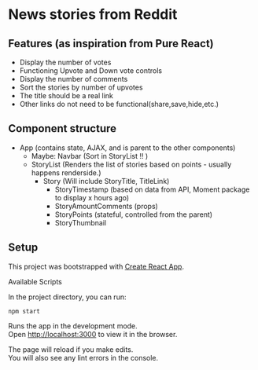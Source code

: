 # News stories from Reddit

## Features (as inspiration from Pure React)
* Display the number of votes
* Functioning Upvote and Down vote controls
* Display the number of comments
* Sort the stories by number of upvotes
* The title should be a real link
* Other links do not need to be functional(share,save,hide,etc.)

## Component structure 

* App (contains state, AJAX, and is parent to the other components)
    * Maybe: Navbar (Sort in StoryList !! )
    * StoryList (Renders the list of stories based on points - usually happens renderside.)
        * Story (Will include StoryTitle, TitleLink)
            * StoryTimestamp (based on data from API, Moment package to display x hours ago)
            * StoryAmountComments (props)
            * StoryPoints (stateful, controlled from the parent)
            * StoryThumbnail 

## Setup

This project was bootstrapped with [Create React App](https://github.com/facebook/create-react-app).

Available Scripts

In the project directory, you can run:

`npm start`

Runs the app in the development mode.<br />
Open [http://localhost:3000](http://localhost:3000) to view it in the browser.

The page will reload if you make edits.<br />
You will also see any lint errors in the console.
